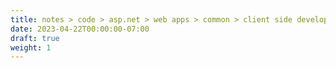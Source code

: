 ```yaml
---
title: notes > code > asp.net > web apps > common > client side development > run dotnet from javascript
date: 2023-04-22T00:00:00-07:00
draft: true
weight: 1
---
```

